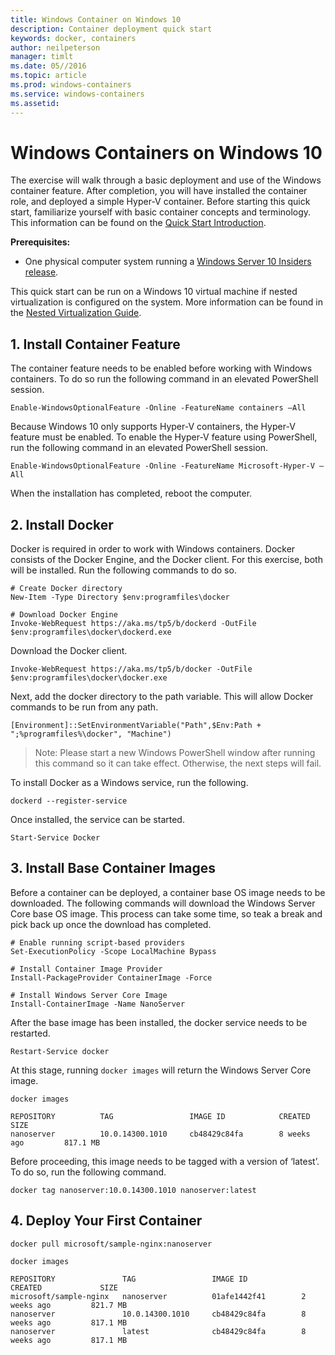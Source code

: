 ```yaml
---
title: Windows Container on Windows 10
description: Container deployment quick start
keywords: docker, containers
author: neilpeterson
manager: timlt
ms.date: 05//2016
ms.topic: article
ms.prod: windows-containers
ms.service: windows-containers
ms.assetid: 
---
```


# Windows Containers on Windows 10

The exercise will walk through a basic deployment and use of the Windows container feature. After completion, you will have installed the container role, and deployed a simple Hyper-V container. Before starting this quick start, familiarize yourself with basic container concepts and terminology. This information can be found on the [Quick Start Introduction](./quick_start.md).   

**Prerequisites:**

- One physical computer system running a [Windows Server 10 Insiders release](https://insider.windows.com/).   

This quick start can be run on a Windows 10 virtual machine if nested virtualization is configured on the system. More information can be found in the [Nested Virtualization Guide](https://msdn.microsoft.com/en-us/virtualization/hyperv_on_windows/user_guide/nesting).

## 1. Install Container Feature

The container feature needs to be enabled before working with Windows containers. To do so run the following command in an elevated PowerShell session. 

```none
Enable-WindowsOptionalFeature -Online -FeatureName containers –All
```

Because Windows 10 only supports Hyper-V containers, the Hyper-V feature must be enabled. To enable the Hyper-V feature using PowerShell, run the following command in an elevated PowerShell session.

```none
Enable-WindowsOptionalFeature -Online -FeatureName Microsoft-Hyper-V –All
```

When the installation has completed, reboot the computer.

## 2. Install Docker

Docker is required in order to work with Windows containers. Docker consists of the Docker Engine, and the Docker client. For this exercise, both will be installed. Run the following commands to do so. 

```none
# Create Docker directory
New-Item -Type Directory $env:programfiles\docker

# Download Docker Engine
Invoke-WebRequest https://aka.ms/tp5/b/dockerd -OutFile $env:programfiles\docker\dockerd.exe
```

Download the Docker client.

```none
Invoke-WebRequest https://aka.ms/tp5/b/docker -OutFile $env:programfiles\docker\docker.exe
```

Next, add the docker directory to the path variable. This will allow Docker commands to be run from any path. 

```none
[Environment]::SetEnvironmentVariable("Path",$Env:Path + ";%programfiles%\docker", "Machine")
```
> Note: Please start a new Windows PowerShell window after running this command so it can take effect. Otherwise, the next steps will fail.


To install Docker as a Windows service, run the following.

```none
dockerd --register-service
```

Once installed, the service can be started.

```none
Start-Service Docker
```

## 3. Install Base Container Images

Before a container can be deployed, a container base OS image needs to be downloaded. The following commands will download the Windows Server Core base OS image. This process can take some time, so teak a break and pick back up once the download has completed. 
    
```none
# Enable running script-based providers
Set-ExecutionPolicy -Scope LocalMachine Bypass

# Install Container Image Provider    
Install-PackageProvider ContainerImage -Force

# Install Windows Server Core Image  
Install-ContainerImage -Name NanoServer
```

After the base image has been installed, the docker service needs to be restarted.

```none
Restart-Service docker
```

At this stage, running `docker images` will return the Windows Server Core image.

```none
docker images

REPOSITORY          TAG                 IMAGE ID            CREATED             SIZE
nanoserver          10.0.14300.1010     cb48429c84fa        8 weeks ago         817.1 MB
```

Before proceeding, this image needs to be tagged with a version of ‘latest’. To do so, run the following command.

```none
docker tag nanoserver:10.0.14300.1010 nanoserver:latest
```

## 4. Deploy Your First Container


```none
docker pull microsoft/sample-nginx:nanoserver
```

```none
docker images

REPOSITORY               TAG                 IMAGE ID            CREATED             SIZE
microsoft/sample-nginx   nanoserver          01afe1442f41        2 weeks ago         821.7 MB
nanoserver               10.0.14300.1010     cb48429c84fa        8 weeks ago         817.1 MB
nanoserver               latest              cb48429c84fa        8 weeks ago         817.1 MB
```


